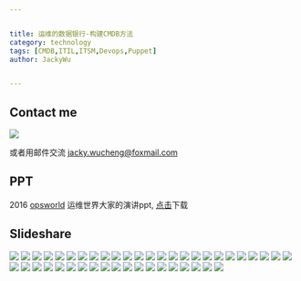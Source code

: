```yaml
---


title: 运维的数据银行-构建CMDB方法
category: technology
tags: [CMDB,ITIL,ITSM,Devops,Puppet]
author: JackyWu


---
```


## Contact me

![](/assets/images/weixin-pic-jackywu.jpg)

或者用邮件交流 <a href="mailto:jacky.wucheng@foxmail.com">jacky.wucheng@foxmail.com</a>

## PPT

2016 [opsworld](http://www.bagevent.com/event/221354?bag_track=bagevent) 运维世界大家的演讲ppt, [点击](/assets/images/build_cmdb/运维的数据银行.pdf)下载

## Slideshare

![](/assets/downloads/build_cmdb/build_cmdb.001.jpeg)
![](/assets/downloads/build_cmdb/build_cmdb.002.jpeg)
![](/assets/downloads/build_cmdb/build_cmdb.003.jpeg)
![](/assets/downloads/build_cmdb/build_cmdb.004.jpeg)
![](/assets/downloads/build_cmdb/build_cmdb.005.jpeg)
![](/assets/downloads/build_cmdb/build_cmdb.006.jpeg)
![](/assets/downloads/build_cmdb/build_cmdb.007.jpeg)
![](/assets/downloads/build_cmdb/build_cmdb.008.jpeg)
![](/assets/downloads/build_cmdb/build_cmdb.009.jpeg)
![](/assets/downloads/build_cmdb/build_cmdb.010.jpeg)
![](/assets/downloads/build_cmdb/build_cmdb.011.jpeg)
![](/assets/downloads/build_cmdb/build_cmdb.012.jpeg)
![](/assets/downloads/build_cmdb/build_cmdb.013.jpeg)
![](/assets/downloads/build_cmdb/build_cmdb.014.jpeg)
![](/assets/downloads/build_cmdb/build_cmdb.015.jpeg)
![](/assets/downloads/build_cmdb/build_cmdb.016.jpeg)
![](/assets/downloads/build_cmdb/build_cmdb.017.jpeg)
![](/assets/downloads/build_cmdb/build_cmdb.018.jpeg)
![](/assets/downloads/build_cmdb/build_cmdb.019.jpeg)
![](/assets/downloads/build_cmdb/build_cmdb.020.jpeg)
![](/assets/downloads/build_cmdb/build_cmdb.021.jpeg)
![](/assets/downloads/build_cmdb/build_cmdb.022.jpeg)
![](/assets/downloads/build_cmdb/build_cmdb.023.jpeg)
![](/assets/downloads/build_cmdb/build_cmdb.024.jpeg)
![](/assets/downloads/build_cmdb/build_cmdb.025.jpeg)
![](/assets/downloads/build_cmdb/build_cmdb.026.jpeg)
![](/assets/downloads/build_cmdb/build_cmdb.027.jpeg)
![](/assets/downloads/build_cmdb/build_cmdb.028.jpeg)
![](/assets/downloads/build_cmdb/build_cmdb.029.jpeg)
![](/assets/downloads/build_cmdb/build_cmdb.030.jpeg)
![](/assets/downloads/build_cmdb/build_cmdb.031.jpeg)
![](/assets/downloads/build_cmdb/build_cmdb.032.jpeg)
![](/assets/downloads/build_cmdb/build_cmdb.033.jpeg)
![](/assets/downloads/build_cmdb/build_cmdb.034.jpeg)
![](/assets/downloads/build_cmdb/build_cmdb.035.jpeg)
![](/assets/downloads/build_cmdb/build_cmdb.036.jpeg)
![](/assets/downloads/build_cmdb/build_cmdb.037.jpeg)
![](/assets/downloads/build_cmdb/build_cmdb.038.jpeg)
![](/assets/downloads/build_cmdb/build_cmdb.039.jpeg)
![](/assets/downloads/build_cmdb/build_cmdb.040.jpeg)
![](/assets/downloads/build_cmdb/build_cmdb.041.jpeg)
![](/assets/downloads/build_cmdb/build_cmdb.042.jpeg)
![](/assets/downloads/build_cmdb/build_cmdb.043.jpeg)
![](/assets/downloads/build_cmdb/build_cmdb.044.jpeg)
